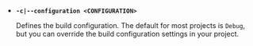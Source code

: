 * **`-c|--configuration <CONFIGURATION>`**

  Defines the build configuration. The default for most projects is `Debug`, but you can override the build configuration settings in your project.
